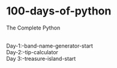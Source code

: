 # 100-days-of-python
<p>The Complete Python </p> 
<br>
Day-1:-band-name-generator-start
<br>
Day-2:-tip-calculator
<br>
Day 3:-treasure-island-start
